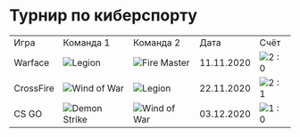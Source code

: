 <html>
    <body>
        <h1>Турнир по киберспорту</h1>
        <table>
            <tr class="dd">
                <td class="mm">Игра</td>
                <td class="mm">Команда 1</td>
                <td class="mm">Команда 2</td>
                <td class="mm">Дата</td>
                <td class="mm">Счёт</td>
            </tr>
            <tr class="dd">
                <td class="zz">Warface</td>
                <td class="kk"><img src="/uploads/2020/10/soldier_0_1603274414.png" />Legion</td>
                <td class="oo"><img src="/uploads/2020/10/bomb-detonation_0_1603274413.png"/>Fire Master</td>
                <td class="kk">11.11.2020</td>
                <td class="oo"><img src="/uploads/2020/10/swords_0_1603274414.png"/>2 : 0</td>
            </tr> 
            <tr class="dd">
                <td class="zz">CrossFire</td>
                <td class="kk"><img src="/uploads/2020/10/world-war_0_1603274414.png" />Wind of War</td>
                <td class="oo"><img src="/uploads/2020/10/soldier_0_1603274414.png" />Legion</td>
                <td  class="kk">22.11.2020</td>
                <td class="oo"><img src="/uploads/2020/10/swords_0_1603274414.png" />2 : 1</td>
            </tr>
            <tr class="dd">
                <td class="zz">CS GO</td>
                <td class="kk"><img src="/uploads/2020/10/meteorite_0_1603274414.png" />Demon Strike</td>
                <td class="oo"><img src="/uploads/2020/10/world-war_0_1603274414.png"/>Wind of War</td>
                <td class="kk">03.12.2020</td>
                <td class="oo"><img src="/uploads/2020/10/swords_0_1603274414.png"/>1 : 0</td>
            </tr>
        </table>
    </body>
</html>
